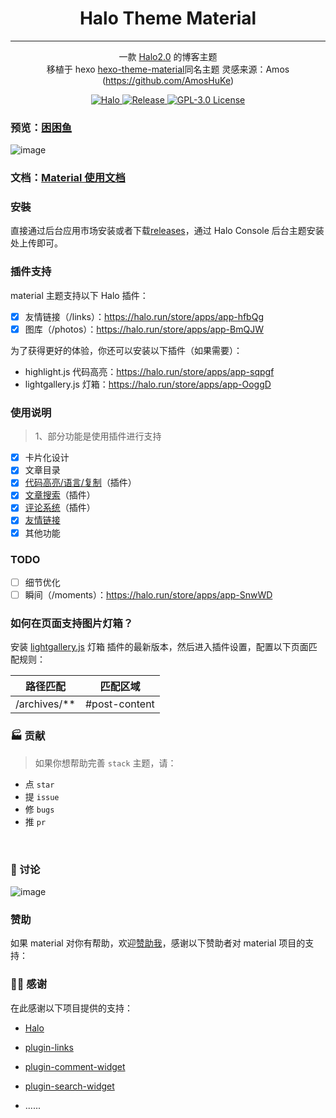 
<h1 align="center"> Halo Theme Material  </h1>

---

<div align="center">  

一款 [Halo2.0](https://github.com/halo-dev/halo) 的博客主题  
移植于 hexo  [hexo-theme-material](https://github.com/iblh/hexo-theme-material)同名主题
灵感来源：Amos (https://github.com/AmosHuKe)

</div>

<p class="badge-row" align="center">
  <a href="https://halo.run" target="_blank">
    <img src="https://img.shields.io/badge/dynamic/yaml?label=Halo&query=%24.spec.requires&url=https://raw.githubusercontent.com/chengzhongxue/halo-theme-material/main/theme.yaml&color=113,195,71" alt="Halo"/>
  </a>
  <a href="https://github.com/chengzhongxue/halo-theme-material" target="_blank">
    <img src="https://img.shields.io/github/v/release/chengzhongxue/halo-theme-material" alt="Release"/>
  </a>
  <a href="https://github.com/chengzhongxue/halo-theme-material/blob/main/LICENSE" target="_blank">
<img src="https://img.shields.io/badge/License-GPL%20v3.0-green.svg" alt="GPL-3.0 License">
  </a>  </a>
</p>

### 预览：[困困鱼](https://kunkunyu.com/)
![image](https://api.minio.yyds.pink/moony/files/2024/03/Snipaste_2024-03-14_16-07-39-yypoxynj.png)
### 文档：[Material 使用文档](https://docs.kunkunyu.com/docs/material)
### 安裝
直接通过后台应用市场安装或者下载[releases](https://github.com/chengzhongxue/halo-theme-material/releases)，通过 Halo Console 后台主题安装处上传即可。

### 插件支持
material 主题支持以下 Halo 插件：

- [X] 友情链接（/links）：https://halo.run/store/apps/app-hfbQg
- [X] 图库（/photos）：https://halo.run/store/apps/app-BmQJW

为了获得更好的体验，你还可以安装以下插件（如果需要）：

- highlight.js 代码高亮：https://halo.run/store/apps/app-sqpgf
- lightgallery.js 灯箱：https://halo.run/store/apps/app-OoggD


### 使用说明
> 1、部分功能是使用插件进行支持  
- [x] 卡片化设计
- [X] 文章目录
- [X] [代码高亮/语言/复制](https://github.com/halo-sigs/plugin-highlightjs)（插件）
- [x] [文章搜索](https://github.com/halo-sigs/plugin-search-widget)（插件）
- [X] [评论系统](https://github.com/halo-sigs/plugin-comment-widget)（插件）
- [x] [友情链接](https://github.com/halo-sigs/plugin-links)
- [x] 其他功能

### TODO
- [ ] 细节优化
- [ ] 瞬间（/moments）：https://halo.run/store/apps/app-SnwWD  

### 如何在页面支持图片灯箱？
安装 [lightgallery.js](https://halo.run/store/apps/app-OoggD) 灯箱 插件的最新版本，然后进入插件设置，配置以下页面匹配规则：

| 路径匹配 | 匹配区域 |
| --- | --- |
| /archives/** | #post-content | 



### 🏭 贡献

> 如果你想帮助完善 `stack` 主题，请：

- 点 `star`
- 提 `issue`
- 修 `bugs`
- 推 `pr`

<br>

### 💬 讨论
![image](https://api.minio.yyds.pink/moony/files/2024/03/%E5%BE%AE%E4%BF%A1%E5%9B%BE%E7%89%87_20240314171529-qugslntf.jpg)


### 赞助
如果 material 对你有帮助，欢迎[赞助我](https://afdian.net/a/moony_la)，感谢以下赞助者对 material 项目的支持：


### 🙆‍♂️ 感谢

在此感谢以下项目提供的支持：

- [Halo](https://halo.run)
- [plugin-links](https://github.com/halo-sigs/plugin-links)
- [plugin-comment-widget](https://github.com/halo-sigs/plugin-comment-widget)
- [plugin-search-widget](https://github.com/halo-sigs/plugin-search-widget)

- ......

<br>